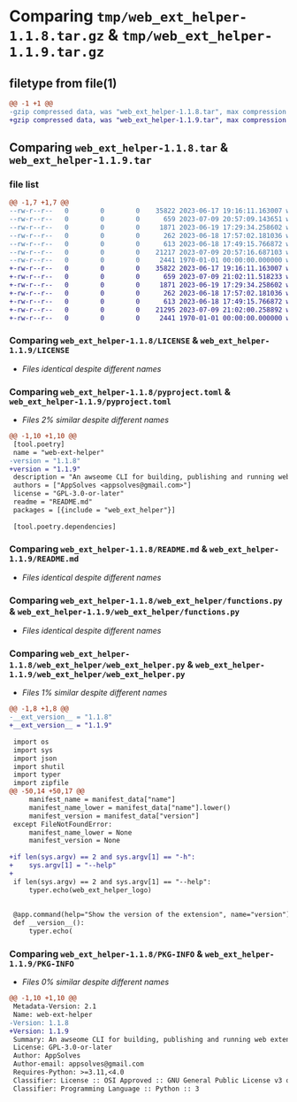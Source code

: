 # Comparing `tmp/web_ext_helper-1.1.8.tar.gz` & `tmp/web_ext_helper-1.1.9.tar.gz`

## filetype from file(1)

```diff
@@ -1 +1 @@
-gzip compressed data, was "web_ext_helper-1.1.8.tar", max compression
+gzip compressed data, was "web_ext_helper-1.1.9.tar", max compression
```

## Comparing `web_ext_helper-1.1.8.tar` & `web_ext_helper-1.1.9.tar`

### file list

```diff
@@ -1,7 +1,7 @@
--rw-r--r--   0        0        0    35822 2023-06-17 19:16:11.163007 web_ext_helper-1.1.8/LICENSE
--rw-r--r--   0        0        0      659 2023-07-09 20:57:09.143651 web_ext_helper-1.1.8/pyproject.toml
--rw-r--r--   0        0        0     1871 2023-06-19 17:29:34.258602 web_ext_helper-1.1.8/README.md
--rw-r--r--   0        0        0      262 2023-06-18 17:57:02.181036 web_ext_helper-1.1.8/web_ext_helper/classes.py
--rw-r--r--   0        0        0      613 2023-06-18 17:49:15.766872 web_ext_helper-1.1.8/web_ext_helper/functions.py
--rw-r--r--   0        0        0    21217 2023-07-09 20:57:16.687103 web_ext_helper-1.1.8/web_ext_helper/web_ext_helper.py
--rw-r--r--   0        0        0     2441 1970-01-01 00:00:00.000000 web_ext_helper-1.1.8/PKG-INFO
+-rw-r--r--   0        0        0    35822 2023-06-17 19:16:11.163007 web_ext_helper-1.1.9/LICENSE
+-rw-r--r--   0        0        0      659 2023-07-09 21:02:11.518233 web_ext_helper-1.1.9/pyproject.toml
+-rw-r--r--   0        0        0     1871 2023-06-19 17:29:34.258602 web_ext_helper-1.1.9/README.md
+-rw-r--r--   0        0        0      262 2023-06-18 17:57:02.181036 web_ext_helper-1.1.9/web_ext_helper/classes.py
+-rw-r--r--   0        0        0      613 2023-06-18 17:49:15.766872 web_ext_helper-1.1.9/web_ext_helper/functions.py
+-rw-r--r--   0        0        0    21295 2023-07-09 21:02:00.258892 web_ext_helper-1.1.9/web_ext_helper/web_ext_helper.py
+-rw-r--r--   0        0        0     2441 1970-01-01 00:00:00.000000 web_ext_helper-1.1.9/PKG-INFO
```

### Comparing `web_ext_helper-1.1.8/LICENSE` & `web_ext_helper-1.1.9/LICENSE`

 * *Files identical despite different names*

### Comparing `web_ext_helper-1.1.8/pyproject.toml` & `web_ext_helper-1.1.9/pyproject.toml`

 * *Files 2% similar despite different names*

```diff
@@ -1,10 +1,10 @@
 [tool.poetry]
 name = "web-ext-helper"
-version = "1.1.8"
+version = "1.1.9"
 description = "An awseome CLI for building, publishing and running web extensions."
 authors = ["AppSolves <appsolves@gmail.com>"]
 license = "GPL-3.0-or-later"
 readme = "README.md"
 packages = [{include = "web_ext_helper"}]
 
 [tool.poetry.dependencies]
```

### Comparing `web_ext_helper-1.1.8/README.md` & `web_ext_helper-1.1.9/README.md`

 * *Files identical despite different names*

### Comparing `web_ext_helper-1.1.8/web_ext_helper/functions.py` & `web_ext_helper-1.1.9/web_ext_helper/functions.py`

 * *Files identical despite different names*

### Comparing `web_ext_helper-1.1.8/web_ext_helper/web_ext_helper.py` & `web_ext_helper-1.1.9/web_ext_helper/web_ext_helper.py`

 * *Files 1% similar despite different names*

```diff
@@ -1,8 +1,8 @@
-__ext_version__ = "1.1.8"
+__ext_version__ = "1.1.9"
 
 import os
 import sys
 import json
 import shutil
 import typer
 import zipfile
@@ -50,14 +50,17 @@
     manifest_name = manifest_data["name"]
     manifest_name_lower = manifest_data["name"].lower()
     manifest_version = manifest_data["version"]
 except FileNotFoundError:
     manifest_name_lower = None
     manifest_version = None
 
+if len(sys.argv) == 2 and sys.argv[1] == "-h":
+    sys.argv[1] = "--help"
+
 if len(sys.argv) == 2 and sys.argv[1] == "--help":
     typer.echo(web_ext_helper_logo)
 
 
 @app.command(help="Show the version of the extension", name="version")
 def __version__():
     typer.echo(
```

### Comparing `web_ext_helper-1.1.8/PKG-INFO` & `web_ext_helper-1.1.9/PKG-INFO`

 * *Files 0% similar despite different names*

```diff
@@ -1,10 +1,10 @@
 Metadata-Version: 2.1
 Name: web-ext-helper
-Version: 1.1.8
+Version: 1.1.9
 Summary: An awseome CLI for building, publishing and running web extensions.
 License: GPL-3.0-or-later
 Author: AppSolves
 Author-email: appsolves@gmail.com
 Requires-Python: >=3.11,<4.0
 Classifier: License :: OSI Approved :: GNU General Public License v3 or later (GPLv3+)
 Classifier: Programming Language :: Python :: 3
```

